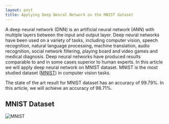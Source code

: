 ```yaml
---
layout: post
title: Applying Deep Neural Network on the MNIST dataset
---
```


A deep neural network (DNN) is an artificial neural network (ANN) with multiple layers between the input and output layer. Deep neural
networks have been used on a variety of tasks, including computer vision, speech recognition, natural language processing, machine 
translation, audio recognition, social network filtering, playing board and video games and medical diagnosis. Deep neural networks 
have produced results comparable to and in some cases superior to human experts. In this article we will apply deep neural network on 
MNIST dataset. MNIST is the most studied dataset (<a href='https://yann.lecun.com/exdb/mnist/' target="_blank">MNIST</a>) in computer 
vision tasks.

The state of the art result for MNIST dataset has an accuracy of 99.79%. In this article, we will achieve an accuracy of 98.71%.

## MNIST Dataset
![MNIST](https://github.com/ZainAmin/ZainAmin.github.io/blob/master/images/mnistimage.png "MNIST")
